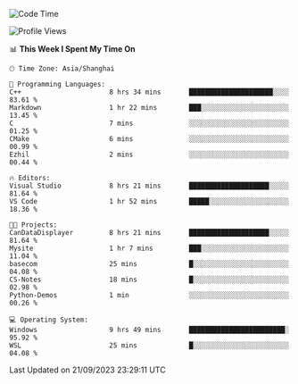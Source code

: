<!--START_SECTION:waka-->
![Code Time](http://img.shields.io/badge/Code%20Time-1%2C260%20hrs%2024%20mins-blue)

![Profile Views](http://img.shields.io/badge/Profile%20Views-3-blue)

📊 **This Week I Spent My Time On** 

```text
🕑︎ Time Zone: Asia/Shanghai

💬 Programming Languages: 
C++                      8 hrs 34 mins       █████████████████████░░░░   83.61 % 
Markdown                 1 hr 22 mins        ███░░░░░░░░░░░░░░░░░░░░░░   13.45 % 
C                        7 mins              ░░░░░░░░░░░░░░░░░░░░░░░░░   01.25 % 
CMake                    6 mins              ░░░░░░░░░░░░░░░░░░░░░░░░░   00.99 % 
Ezhil                    2 mins              ░░░░░░░░░░░░░░░░░░░░░░░░░   00.44 % 

🔥 Editors: 
Visual Studio            8 hrs 21 mins       ████████████████████░░░░░   81.64 % 
VS Code                  1 hr 52 mins        █████░░░░░░░░░░░░░░░░░░░░   18.36 % 

🐱‍💻 Projects: 
CanDataDisplayer         8 hrs 21 mins       ████████████████████░░░░░   81.64 % 
Mysite                   1 hr 7 mins         ███░░░░░░░░░░░░░░░░░░░░░░   11.04 % 
basecom                  25 mins             █░░░░░░░░░░░░░░░░░░░░░░░░   04.08 % 
CS-Notes                 18 mins             █░░░░░░░░░░░░░░░░░░░░░░░░   02.98 % 
Python-Demos             1 min               ░░░░░░░░░░░░░░░░░░░░░░░░░   00.26 % 

💻 Operating System: 
Windows                  9 hrs 49 mins       ████████████████████████░   95.92 % 
WSL                      25 mins             █░░░░░░░░░░░░░░░░░░░░░░░░   04.08 % 
```


 Last Updated on 21/09/2023 23:29:11 UTC
<!--END_SECTION:waka-->